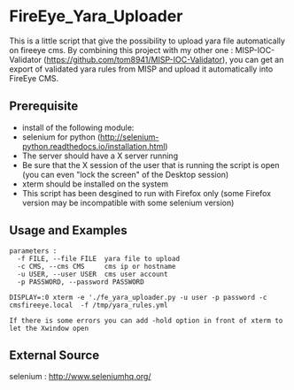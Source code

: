 # FireEye_Yara_Uploader

This is a little script that give the possibility to upload yara file automatically on fireeye cms.
By combining this project with my other one : MISP-IOC-Validator (https://github.com/tom8941/MISP-IOC-Validator),
you can get an export of validated yara rules from MISP and upload it automatically into FireEye CMS.

## Prerequisite

- install of the following module:
 - selenium for python (http://selenium-python.readthedocs.io/installation.html)
 - The server should have a X server running
 - Be sure that the X session of the user that is running the script is open (you can even "lock the screen" of the Desktop session)
 - xterm should be installed on the system
 - This script has been desgined to run with Firefox only (some Firefox version may be incompatible with some selenium version)

## Usage and Examples

```
parameters : 
  -f FILE, --file FILE  yara file to upload
  -c CMS, --cms CMS     cms ip or hostname
  -u USER, --user USER  cms user account
  -p PASSWORD, --password PASSWORD

DISPLAY=:0 xterm -e './fe_yara_uploader.py -u user -p password -c cmsfireeye.local  -f /tmp/yara_rules.yml

If there is some errors you can add -hold option in front of xterm to let the Xwindow open
```

## External Source
 
selenium : http://www.seleniumhq.org/
